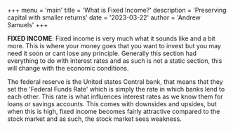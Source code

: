 +++
menu = 'main'
title = 'What is Fixed Income?'
description = 'Preserving capital with smaller returns'
date = '2023-03-22'
author = 'Andrew Samuels'
+++


**__FIXED INCOME__**:
Fixed income is very much what it sounds like and a bit more. This is where your money goes that you want to invest but you may need it soon or cant lose any principle. Generally this section had everything to do with interest rates and as such is not a static section, this will change with the economic conditions. 

The federal reserve is the United states Central bank, that means that they set the 'Federal Funds Rate' which is simply the rate in which banks lend to each other. This rate is what influences interest rates as we know them for loans or savings accounts. This comes with downsides and upsides, but when this is high, fixed income becomes fairly attractive compared to the stock market and as such, the stock market sees weakness.